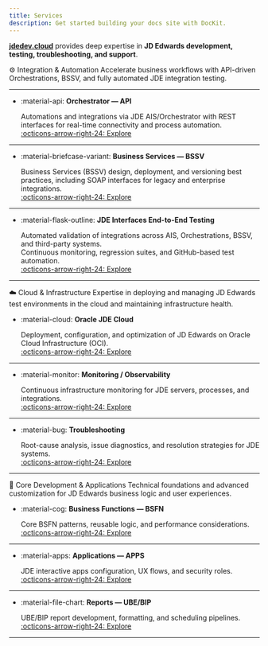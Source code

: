 ```yaml
---
title: Services
description: Get started building your docs site with DocKit.
---
```


**[jdedev.cloud](https://jdedev.cloud)** provides deep expertise in **JD Edwards development, testing, troubleshooting, and support**.  

⚙️ Integration & Automation
Accelerate business workflows with API-driven Orchestrations, BSSV, and fully automated JDE integration testing.

---

-   :material-api: **Orchestrator — API**

    Automations and integrations via JDE AIS/Orchestrator with REST interfaces for real-time connectivity and process automation.  
    [:octicons-arrow-right-24: Explore](services/orch/2orch.md)

---

-   :material-briefcase-variant: **Business Services — BSSV**
    
    Business Services (BSSV) design, deployment, and versioning best practices, including SOAP interfaces for legacy and enterprise integrations.  
    [:octicons-arrow-right-24: Explore](services/bssv/bssv.md)

---    

-   :material-flask-outline: **JDE Interfaces End-to-End Testing**

    Automated validation of integrations across AIS, Orchestrations, BSSV, and third-party systems.  
    Continuous monitoring, regression suites, and GitHub-based test automation.  
    [:octicons-arrow-right-24: Explore](services/test/test.md)

---    

☁️ Cloud & Infrastructure
Expertise in deploying and managing JD Edwards test environments in the cloud and maintaining infrastructure health.

-   :material-cloud: **Oracle JDE Cloud**

    Deployment, configuration, and optimization of JD Edwards on Oracle Cloud Infrastructure (OCI).  
    [:octicons-arrow-right-24: Explore](services/oci/oci.md)

---    

-   :material-monitor: **Monitoring / Observability**

    Continuous infrastructure monitoring for JDE servers, processes, and integrations.  
    [:octicons-arrow-right-24: Explore](services/monitoring/monitoring.md)

---    

-   :material-bug: **Troubleshooting**

    Root-cause analysis, issue diagnostics, and resolution strategies for JDE systems.  
    [:octicons-arrow-right-24: Explore](services/debug/debug)

---    

🧩 Core Development & Applications
Technical foundations and advanced customization for JD Edwards business logic and user experiences.

-   :material-cog: **Business Functions — BSFN**

    Core BSFN patterns, reusable logic, and performance considerations.  
    [:octicons-arrow-right-24: Explore](services/bsfn/bsfn.md)

---    

-   :material-apps: **Applications — APPS**

    JDE interactive apps configuration, UX flows, and security roles.  
    [:octicons-arrow-right-24: Explore](services/apps/apps.md)

---    

-   :material-file-chart: **Reports — UBE/BIP**

    UBE/BIP report development, formatting, and scheduling pipelines.  
    [:octicons-arrow-right-24: Explore](services/ube/ube.md)

---    
